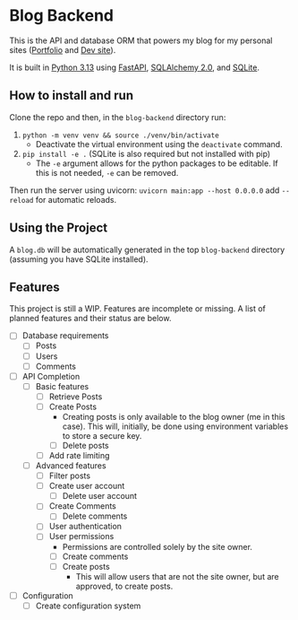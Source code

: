 # Blog Backend
This is the API and database ORM that powers my blog for my personal sites 
([Portfolio](https://michaelgain.net) and [Dev site](https://trustytraitor.dev)).

It is built in 
[Python 3.13](https://www.python.org/downloads/) 
using [FastAPI](https://fastapi.tiangolo.com/), 
[SQLAlchemy 2.0](https://www.sqlalchemy.org/),
and [SQLite](https://sqlite.org/index.html).

## How to install and run
Clone the repo and then, in the `blog-backend` directory run: 
1. `python -m venv venv && source ./venv/bin/activate`
   - Deactivate the virtual environment using the `deactivate` command.
2. `pip install -e .` (SQLite is also required but not installed with pip)
    - The `-e` argument allows for the python packages to be editable. If this is not needed, `-e` can be removed.

Then run the server using uvicorn: `uvicorn main:app --host 0.0.0.0` add `--reload` for automatic reloads.

## Using the Project
A `blog.db` will be automatically generated in the top `blog-backend` directory (assuming you have SQLite installed).

## Features
This project is still a WIP. Features are incomplete or missing. A list of planned features and their status are below.
- [ ] Database requirements
  - [ ] Posts
  - [ ] Users
  - [ ] Comments
- [ ] API Completion
  - [ ] Basic features
    - [ ] Retrieve Posts
    - [ ] Create Posts
      - Creating posts is only available to the blog owner (me in this case). This will, initially, 
            be done using environment variables to store a secure key.
      - [ ] Delete posts
    - [ ] Add rate limiting
  - [ ] Advanced features
    - [ ] Filter posts
    - [ ] Create user account
      - [ ] Delete user account
    - [ ] Create Comments
      - [ ] Delete comments
    - [ ] User authentication
    - [ ] User permissions
      - Permissions are controlled solely by the site owner.
      - [ ] Create comments
      - [ ] Create posts
        - This will allow users that are not the site owner, but are approved, to create posts.
- [ ] Configuration
  - [ ] Create configuration system